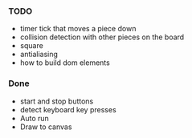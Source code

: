 ### TODO

- timer tick that moves a piece down
- collision detection with other pieces on the board
- square 
- antialiasing
- how to build dom elements

### Done

- start and stop buttons
- detect keyboard key presses
- Auto run
- Draw to canvas
